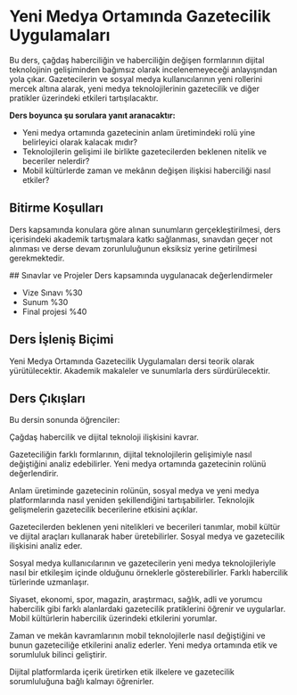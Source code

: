 # Yeni Medya Ortamında Gazetecilik Uygulamaları
Bu ders, çağdaş haberciliğin ve haberciliğin değişen formlarının dijital teknolojinin gelişiminden bağımsız olarak incelenemeyeceği anlayışından yola çıkar. Gazetecilerin ve sosyal medya kullanıcılarının yeni rollerini mercek altına alarak, yeni medya teknolojilerinin gazetecilik ve diğer pratikler üzerindeki etkileri tartışılacaktır.

**Ders boyunca şu sorulara yanıt aranacaktır:**
- Yeni medya ortamında gazetecinin anlam üretimindeki rolü yine belirleyici olarak kalacak mıdır?
- Teknolojilerin gelişimi ile birlikte gazetecilerden beklenen nitelik ve beceriler nelerdir?
- Mobil kültürlerde zaman ve mekânın değişen ilişkisi haberciliği nasıl etkiler?

## Bitirme Koşulları
Ders kapsamında konulara göre alınan sunumların gerçekleştirilmesi, ders içerisindeki akademik tartışmalara katkı sağlanması, sınavdan geçer not alınması ve derse devam zorunluluğunun eksiksiz yerine getirilmesi gerekmektedir.

## Sınavlar ve Projeler
Ders kapsamında uygulanacak değerlendirmeler

- Vize Sınavı %30
- Sunum %30
- Final projesi %40

## Ders İşleniş Biçimi
Yeni Medya Ortamında Gazetecilik Uygulamaları dersi teorik olarak yürütülecektir. Akademik makaleler ve sunumlarla ders sürdürülecektir.

## Ders Çıkışları
Bu dersin sonunda öğrenciler:

Çağdaş habercilik ve dijital teknoloji ilişkisini kavrar.

Gazeteciliğin farklı formlarının, dijital teknolojilerin gelişimiyle nasıl değiştiğini analiz edebilirler.
Yeni medya ortamında gazetecinin rolünü değerlendirir.

Anlam üretiminde gazetecinin rolünün, sosyal medya ve yeni medya platformlarında nasıl yeniden şekillendiğini tartışabilirler.
Teknolojik gelişmelerin gazetecilik becerilerine etkisini açıklar.

Gazetecilerden beklenen yeni nitelikleri ve becerileri tanımlar, mobil kültür ve dijital araçları kullanarak haber üretebilirler.
Sosyal medya ve gazetecilik ilişkisini analiz eder.

Sosyal medya kullanıcılarının ve gazetecilerin yeni medya teknolojileriyle nasıl bir etkileşim içinde olduğunu örneklerle gösterebilirler.
Farklı habercilik türlerinde uzmanlaşır.

Siyaset, ekonomi, spor, magazin, araştırmacı, sağlık, adli ve yorumcu habercilik gibi farklı alanlardaki gazetecilik pratiklerini öğrenir ve uygularlar.
Mobil kültürlerin habercilik üzerindeki etkilerini yorumlar.

Zaman ve mekân kavramlarının mobil teknolojilerle nasıl değiştiğini ve bunun gazeteciliğe etkilerini analiz ederler.
Yeni medya ortamında etik ve sorumluluk bilinci geliştirir.

Dijital platformlarda içerik üretirken etik ilkelere ve gazetecilik sorumluluğuna bağlı kalmayı öğrenirler.